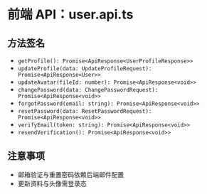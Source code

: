 # 前端 API：user.api.ts

## 方法签名
- `getProfile(): Promise<ApiResponse<UserProfileResponse>>`
- `updateProfile(data: UpdateProfileRequest): Promise<ApiResponse<User>>`
- `updateAvatar(fileId: number): Promise<ApiResponse<void>>`
- `changePassword(data: ChangePasswordRequest): Promise<ApiResponse<void>>`
- `forgotPassword(email: string): Promise<ApiResponse<void>>`
- `resetPassword(data: ResetPasswordRequest): Promise<ApiResponse<void>>`
- `verifyEmail(token: string): Promise<ApiResponse<void>>`
- `resendVerification(): Promise<ApiResponse<void>>`

## 注意事项
- 邮箱验证与重置密码依赖后端邮件配置
- 更新资料与头像需登录态
